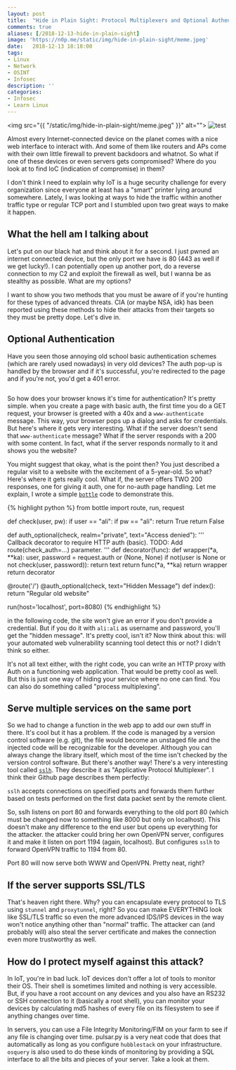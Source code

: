 ```yaml
---
layout: post
title:  "Hide in Plain Sight: Protocol Multiplexers and Optional Authentication"
comments: true
aliases: [/2018-12-13-hide-in-plain-sight]
image: 'https://n0p.me/static/img/hide-in-plain-sight/meme.jpeg'
date:   2018-12-13 18:18:00
tags:
- Linux
- Network
- OSINT
- Infosec
description: ''
categories:
- Infosec
- Learn Linux 
---
```


<img src="{{ "/static/img/hide-in-plain-sight/meme.jpeg" }}" alt="">
![test](/img/hide-in-plain-sight/meme.jpeg)

Almost every Internet-connected device on the planet comes with a nice web interface to interact with. And some of them like routers and APs come with their own little firewall to prevent backdoors and whatnot. So what if one of these devices or even servers gets compromised? Where do you look at to find IoC (indication of compromise) in them?

I don't think I need to explain why IoT is a huge security challenge for every organization since everyone at least has a "smart" printer lying around somewhere. Lately, I was looking at ways to hide the traffic within another traffic type or regular TCP port and I stumbled upon two great ways to make it happen. 

## What the hell am I talking about

Let's put on our black hat and think about it for a second. I just pwned an internet connected device, but the only port we have is 80 (443 as well if we get lucky!). I can potentially open up another port, do a reverse connection to my C2 and exploit the firewall as well, but I wanna be as stealthy as possible. What are my options? 

I want to show you two methods that you must be aware of if you're hunting for these types of advanced threats. CIA (or maybe NSA, idk) has been reported using these methods to hide their attacks from their targets so they must be pretty dope. Let's dive in.

## Optional Authentication

Have you seen those annoying old school basic authentication schemes (which are rarely used nowadays) in very old devices? The auth pop-up is handled by the browser and if it's successful, you're redirected to the page and if you're not, you'd get a 401 error. 

<img src="https://crossbrowsertesting.com/images/faq/basic-auth-example.png" alt="">

So how does your browser knows it's time for authentication? It's pretty simple. when you create a page with basic auth, the first time you do a GET request, your browser is greeted with a 40x and a `www-authenticate` message. This way, your browser pops up a dialog and asks for credentials. But here's where it gets very interesting. What if the server doesn't send that `www-authenticate` message? What if the server responds with a 200 with some content. In fact, what if the server responds normally to it and shows you the website? 

You might suggest that okay, what is the point then? You just described a regular visit to a website with the excitement of a 5-year-old. So what? Here's where it gets really cool. What if, the server offers TWO 200 responses, one for giving it auth, one for no-auth page handling. Let me explain, I wrote a simple <a href="https://bottlepy.org">`bottle`</a> code to demonstrate this. 

{% highlight python %}
from bottle import route, run, request

def check(user, pw):
    if user == "ali":
        if pw == "ali":
            return True
    return False

def auth_optional(check, realm="private", text="Access denied"):
    ''' Callback decorator to require HTTP auth (basic).
        TODO: Add route(check_auth=...) parameter. '''
    def decorator(func):
        def wrapper(*a, **ka):
            user, password = request.auth or (None, None)
            if not(user is None or not check(user, password)):
                return text
            return func(*a, **ka)
        return wrapper
    return decorator

@route('/')
@auth_optional(check, text="Hidden Message")
def index():
    return "Regular old website"

run(host='localhost', port=8080)
{% endhighlight %}

in the following code, the site won't give an error if you don't provide a credential. But if you do it with `ali:ali` as username and password, you'll get the "hidden message". It's pretty cool, isn't it? Now think about this: will your automated web vulnerability scanning tool detect this or not? I didn't think so either. 

It's not all text either, with the right code, you can write an HTTP proxy with Auth on a functioning web application. That would be pretty cool as well. But this is just one way of hiding your service where no one can find. You can also do something called "process multiplexing".

## Serve multiple services on the same port

So we had to change a function in the web app to add our own stuff in there. It's cool but it has a problem. If the code is managed by a version control software (e.g. git), the file would become an unstaged file and the injected code will be recognizable for the developer. Although you can always change the library itself, which most of the time isn't checked by the version control software. But there's another way! There's a very interesting tool called <a href="https://github.com/yrutschle/sslh">`sslh`</a>. They describe it as "Applicative Protocol Multiplexer". I think their Github page describes them perfectly:

`sslh` accepts connections on specified ports and forwards them further based on tests performed on the first data packet sent by the remote client.

So, sslh listens on port 80 and forwards everything to the old port 80 (which must be changed now to something like 8000 but only on localhost). This doesn't make any difference to the end user but opens up everything for the attacker. the attacker could bring her own OpenVPN server, configures it and make it listen on port 1194 (again, localhost). But configures `sslh` to forward OpenVPN traffic to 1194 from 80.

Port 80 will now serve both WWW and OpenVPN. Pretty neat, right? 


## If the server supports SSL/TLS

That's heaven right there. Why? you can encapsulate every protocol to TLS using `stunnel` and `proxytunnel`, right? So you can make EVERYTHING look like SSL/TLS traffic so even the more advanced IDS/IPS devices in the way won't notice anything other than "normal" traffic. The attacker can (and probably will) also steal the server certificate and makes the connection even more trustworthy as well. 

## How do I protect myself against this attack?

In IoT, you're in bad luck. IoT devices don't offer a lot of tools to monitor their OS. Their shell is sometimes limited and nothing is very accessible. But, if you have a root account on any devices and you also have an RS232 or SSH connection to it (basically a root shell), you can monitor your devices by calculating md5 hashes of every file on its filesystem to see if anything changes over time. 

In servers, you can use a File Integrity Monitoring/FIM on your farm to see if any file is changing over time. pulsar.py is a very neat code that does that automatically as long as you configure `hubblestack` on your infrastructure. `osquery` is also used to do these kinds of monitoring by providing a SQL interface to all the bits and pieces of your server. Take a look at them.

